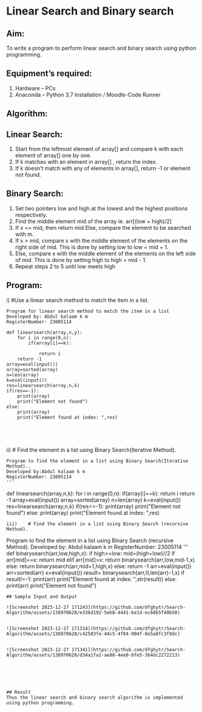 # Linear Search and Binary search
## Aim:
To write a program to perform linear search and binary search using python programming.
## Equipment’s required:
1.	Hardware – PCs
2.	Anaconda – Python 3.7 Installation / Moodle-Code Runner
## Algorithm:
## Linear Search:
1.	Start from the leftmost element of array[] and compare k with each element of array[] one by one.
2.	If k matches with an element in array[] , return the index.
3.	If k doesn’t match with any of elements in array[], return -1 or element not found.
## Binary Search:
1.	Set two pointers low and high at the lowest and the highest positions respectively.
2.	Find the middle element mid of the array ie. arr[(low + high)/2]
3.	If x == mid, then return mid.Else, compare the element to be searched with m.
4.	If x > mid, compare x with the middle element of the elements on the right side of mid. This is done by setting low to low = mid + 1.
5.	Else, compare x with the middle element of the elements on the left side of mid. This is done by setting high to high = mid - 1.
6.	Repeat steps 2 to 5 until low meets high
## Program:
i)	#Use a linear search method to match the item in a list.
```
Program for linear search method to match the item in a list
Developed by: Abdul kalaam k m 
RegisterNumber: 23005114
```
```
def linearsearch(array,n,y):
    for i in range(0,n):
        if(array[i]==k):
            
            return i
    return -1
array=eval(input())
array=sorted(array)
n=len(array)
k=eval(input())
res=linearsearch(array,n,k)
if(res==-1):
    print(array)
    print("Element not found")
else:
    print(array)
    print("Element found at index: ",res)





```
ii)	# Find the element in a list using Binary Search(Iterative Method).
```
Program to find the element in a list using Binary Search(Iterative Method)..
Developed by:Abdul kalaam k m
RegisterNumber: 23005114
'''
```
def linearsearch(array,n,k):
    for i in range(0,n):
        if(array[i]==k):
            return i
    return -1
array=eval(input())
array=sorted(array)
n=len(array)
k=eval(input())
res=linearsearch(array,n,k)
if(res==-1):
    print(array)
    print("Element not found")
else:
    print(array)
    print("Element found at index: ",res)




```
iii)	# Find the element in a list using Binary Search (recursive Method).
```
Program to find the element in a list using Binary Search (recursive Method).
Developed by: Abdul kalaam k m
RegisterNumber: 23005114
'''
def binarysearch(arr,low,high,x):
    if high>=low:
        mid=(high+low)//2
        if arr[mid]==x:
            return mid
        elif arr[mid]>x:
            return binarysearch(arr,low,mid-1,x)
        else:
            return binarysearch(arr,mid+1,high,x)
    else:
        return -1
arr=eval(input())
arr=sorted(arr)
x=eval(input())
result= binarysearch(arr,0,len(arr)-1,x)
if result!=-1:
    print(arr)
    print("Element found at index: ",str(result))
else:
    print(arr)
    print("Element not found")




```
## Sample Input and Output

![Screenshot 2023-12-27 171243](https://github.com/dfghytr/Search-Algorithm/assets/138970628/e336d192-5eb8-4441-be1d-ec68b5f49b50)


![Screenshot 2023-12-27 171314](https://github.com/dfghytr/Search-Algorithm/assets/138970628/c42583fe-44c5-4f84-904f-8e5a8fc3f8dc)


![Screenshot 2023-12-27 171341](https://github.com/dfghytr/Search-Algorithm/assets/138970628/d34a1fa2-ae88-4ee0-8fe5-364dc2272213)






## Result
Thus the linear search and binary search algorithm is implemented using python programming.
